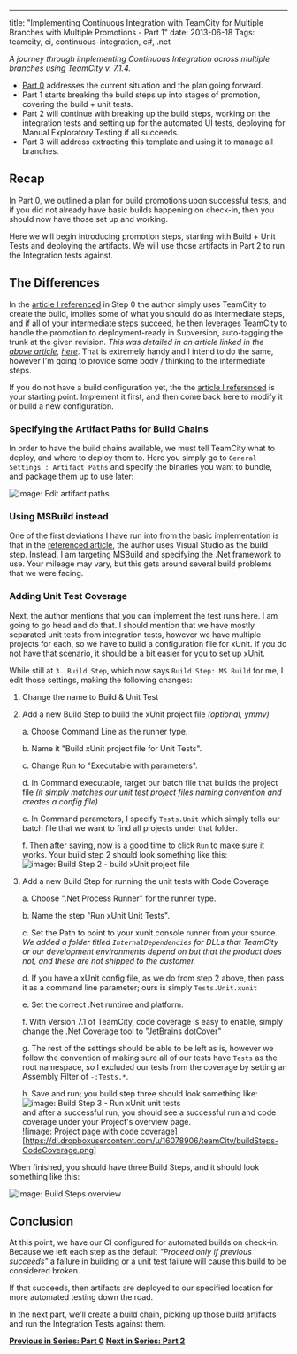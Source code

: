 ---
title: "Implementing Continuous Integration with TeamCity for Multiple Branches with Multiple Promotions - Part 1"
date: 2013-06-18
Tags: teamcity, ci, continuous-integration, c#, .net

*A journey through implementing Continuous Integration across multiple branches using TeamCity v. 7.1.4.* 

+ [Part 0][] addresses the current situation and the plan going forward.
+ Part 1 starts breaking the build steps up into stages of promotion, covering the build + unit tests.
+ Part 2 will continue with breaking up the build steps, working on the integration tests and setting up for the automated UI tests, deploying for Manual Exploratory Testing if all succeeds. 
+ Part 3 will address extracting this template and using it to manage all branches.

## Recap

In Part 0, we outlined a plan for build promotions upon successful tests, and if you did not already have basic builds happening on check-in, then you should now have those set up and working.

Here we will begin introducing promotion steps, starting with Build + Unit Tests and deploying the artifacts. We will use those artifacts in Part 2 to run the Integration tests against.

## The Differences

In the [article I referenced][basicRecipe] in Step 0 the author simply uses TeamCity to create the build, implies some of what you should do as intermediate steps, and if all of your intermediate steps succeed, he then leverages TeamCity to handle the promotion to deployment-ready in Subversion, auto-tagging the trunk at the given revision. *This was detailed in an article linked in the [above article][basicRecipe], [here][autoTag]*. That is extremely handy and I intend to do the same, however I'm going to provide some body / thinking to the intermediate steps.

If you do not have a build configuration yet, the the [article I referenced][basicRecipe] is your starting point. Implement it first, and then come back here to modify it or build a new configuration.


### Specifying the Artifact Paths for Build Chains

In order to have the build chains available, we must tell TeamCity what to deploy, and where to deploy them to. Here you simply go to `General Settings : Artifact Paths` and specify the binaries you want to bundle, and package them up to use later:

![image: Edit artifact paths](https://dl.dropboxusercontent.com/u/16078906/teamCity/artifactPaths.png)


### Using MSBuild instead

One of the first deviations I have run into from the basic implementation is that in the [referenced article][basicRecipe], the author uses Visual Studio as the build step. Instead, I am targeting MSBuild and specifying the .Net framework to use. Your mileage may vary, but this gets around several build problems that we were facing.


### Adding Unit Test Coverage

Next, the author mentions that you can implement the test runs here. I am going to go head and do that. I should mention that we have mostly separated unit tests from integration tests, however we have multiple projects for each, so we have to build a configuration file for xUnit. If you do not have that scenario, it should be a bit easier for you to set up xUnit.

While still at `3. Build Step`, which now says `Build Step: MS Build` for me, I edit those settings, making the following changes:

1. Change the name to Build & Unit Test

2. Add a new Build Step to build the xUnit project file *(optional, ymmv)*

	a. Choose Command Line as the runner type.
	
	b. Name it "Build xUnit project file for Unit Tests".
	
	c. Change Run to "Executable with parameters".
	
	d. In Command executable, target our batch file that builds the project file *(it simply matches our unit test project files naming convention and creates a config file)*.
	
	e. In Command parameters, I specify `Tests.Unit` which simply tells our batch file that we want to find all projects under that folder.
	
	f. Then after saving, now is a good time to click `Run` to make sure it works. Your build step 2 should look something like this:  
	![image: Build Step 2 - build xUnit project file](https://dl.dropboxusercontent.com/u/16078906/teamCity/buildStep2.png)
	
3. Add a new Build Step for running the unit tests with Code Coverage

	a. Choose ".Net Process Runner" for the runner type.
	
	b. Name the step "Run xUnit Unit Tests".
	
	c. Set the Path to point to your xunit.console runner from your source. *We added a folder titled `InternalDependencies` for DLLs that TeamCity or our development environments depend on but that the product does not, and these are not shipped to the customer.*
	
	d. If you have a xUnit config file, as we do from step 2 above, then pass it as a command line parameter; ours is simply `Tests.Unit.xunit`
	
	e. Set the correct .Net runtime and platform.
	
	f. With Version 7.1 of TeamCity, code coverage is easy to enable, simply change the .Net Coverage tool to "JetBrains dotCover"
	
	g. The rest of the settings should be able to be left as is, however we follow the convention of making sure all of our tests have `Tests` as the root namespace, so I excluded our tests from the coverage by setting an Assembly Filter of `-:Tests.*`.
	
	h. Save and run; you build step three should look something like:  
	![image: Build Step 3 - Run xUnit unit tests](https://dl.dropboxusercontent.com/u/16078906/teamCity/buildStep3.png)  
	and after a successful run, you should see a successful run and code coverage under your Project's overview page.  
	![image: Project page with code coverage][https://dl.dropboxusercontent.com/u/16078906/teamCity/buildSteps-CodeCoverage.png]

When finished, you should have three Build Steps, and it should look something like this:

![image: Build Steps overview](https://dl.dropboxusercontent.com/u/16078906/teamCity/buildStepsAfter.png)

## Conclusion

At this point, we have our CI configured for automated builds on check-in. Because we left each step as the default *"Proceed only if previous succeeds"* a failure in building or a unit test failure will cause this build to be considered broken.

If that succeeds, then artifacts are deployed to our specified location for more automated testing down the road.

In the next part, we'll create a build chain, picking up those build artifacts and run the Integration Tests against them.


**[Previous in Series: Part 0][Part 0]**
**[Next in Series: Part 2][Part 2]**



[fixme]: /home/damon/Dropbox/Photos/graphics/clipart/constructionDuck.jpg
[basicRecipe]: http://www.troyhunt.com/2010/11/you-deploying-it-wrong-teamcity_25.html
[autoTag]: http://www.laurentkempe.com/post/Build-and-Deployment-automation-VCS-Root-and-Labeling-in-TeamCity.aspx
[part 0]:http://damonoverboe.org/post/implementing-continuous-integration-with-teamcity-for-multiple-branches-with-multiple-promotions-part-0
[part 1]:http://damonoverboe.org/post/implementing-continuous-integration-with-teamcity-for-multiple-branches-with-multiple-promotions-part-0
[part 2]:http://damonoverboe.org/post/implementing-continuous-integration-with-teamcity-for-multiple-branches-with-multiple-promotions-part-0
[part 3]:http://damonoverboe.org/post/implementing-continuous-integration-with-teamcity-for-multiple-branches-with-multiple-promotions-part-0
